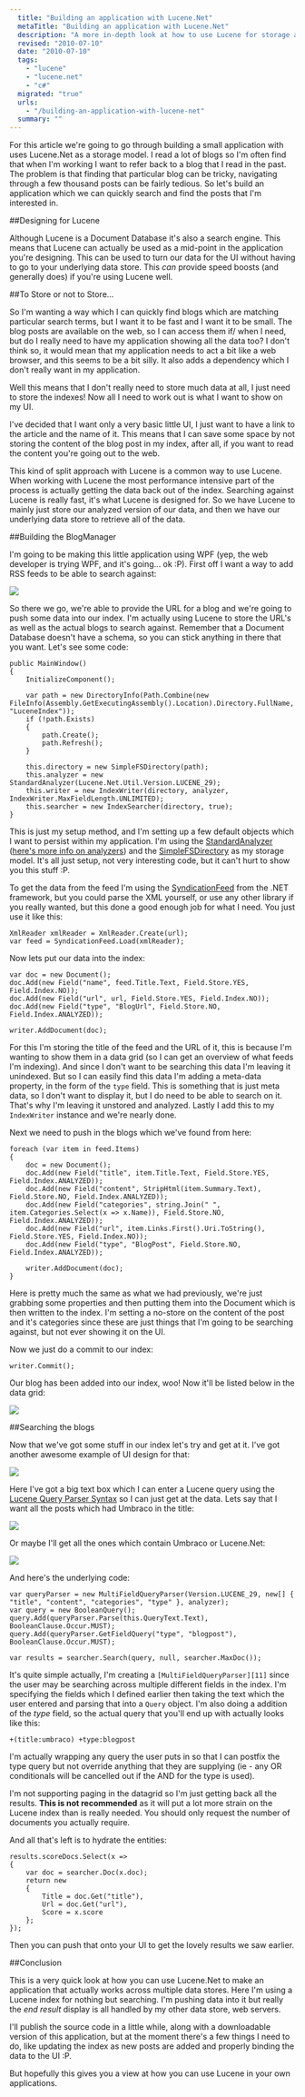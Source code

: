 ```yaml
---
  title: "Building an application with Lucene.Net"
  metaTitle: "Building an application with Lucene.Net"
  description: "A more in-depth look at how to use Lucene for storage and building a simple application"
  revised: "2010-07-10"
  date: "2010-07-10"
  tags: 
    - "lucene"
    - "lucene.net"
    - "c#"
  migrated: "true"
  urls: 
    - "/building-an-application-with-lucene-net"
  summary: ""
---
```

For this article we're going to go through building a small application with uses Lucene.Net as a storage model. I read a lot of blogs so I'm often find that when I'm working I want to refer back to a blog that I read in the past. The problem is that finding that particular blog can be tricky, navigating through a few thousand posts can be fairly tedious. So let's build an application which we can quickly search and find the posts that I'm interested in.

##Designing for Lucene

Although Lucene is a Document Database it's also a search engine. This means that Lucene can actually be used as a mid-point in the application you're designing. This can be used to turn our data for the UI without having to go to your underlying data store. This *can* provide speed boosts (and generally does) if you're using Lucene well.

##To Store or not to Store...

So I'm wanting a way which I can quickly find blogs which are matching particular search terms, but I want it to be fast and I want it to be small. The blog posts are available on the web, so I can access them if/ when I need, but do I really need to have my application showing all the data too? I don't think so, it would mean that my application needs to act a bit like a web browser, and this seems to be a bit silly. It also adds a dependency which I don't really want in my application.

Well this means that I don't really need to store much data at all, I just need to store the indexes! Now all I need to work out is what I want to show on my UI.

I've decided that I want only a very basic little UI, I just want to have a link to the article and the name of it. This means that I can save some space by not storing the content of the blog post in my index, after all, if you want to read the content you're going out to the web.

This kind of split approach with Lucene is a common way to use Lucene. When working with Lucene the most performance intensive part of the process is actually getting the data back out of the index. Searching against Lucene is really fast, it's what Lucene is designed for. So we have Lucene to mainly just store our analyzed version of our data, and then we have our underlying data store to retrieve all of the data.

##Building the BlogManager

I'm going to be making this little application using WPF (yep, the web developer is trying WPF, and it's going... ok :P). First off I want a way to add RSS feeds to be able to search against:

![][1]

So there we go, we're able to provide the URL for a blog and we're going to push some data into our index. I'm actually using Lucene to store the URL's as well as the actual blogs to search against. Remember that a Document Database doesn't have a schema, so you can stick anything in there that you want. Let's see some code:

	public MainWindow()
	{
		InitializeComponent();

		var path = new DirectoryInfo(Path.Combine(new FileInfo(Assembly.GetExecutingAssembly().Location).Directory.FullName, "LuceneIndex"));
		if (!path.Exists)
		{
			path.Create();
			path.Refresh();
		}

		this.directory = new SimpleFSDirectory(path);
		this.analyzer = new StandardAnalyzer(Lucene.Net.Util.Version.LUCENE_29);
		this.writer = new IndexWriter(directory, analyzer, IndexWriter.MaxFieldLength.UNLIMITED);
		this.searcher = new IndexSearcher(directory, true);
	}

This is just my setup method, and I'm setting up a few default objects which I want to persist within my application. I'm using the [StandardAnalyzer][2] ([here's more info on analyzers][3]) and the [SimpleFSDirectory][4] as my storage model. It's all just setup, not very interesting code, but it can't hurt to show you this stuff :P.

To get the data from the feed I'm using the [SyndicationFeed][5] from the .NET framework, but you could parse the XML yourself, or use any other library if you really wanted, but this done a good enough job for what I need. You just use it like this:

	XmlReader xmlReader = XmlReader.Create(url);
	var feed = SyndicationFeed.Load(xmlReader);

Now lets put our data into the index:

	var doc = new Document();
	doc.Add(new Field("name", feed.Title.Text, Field.Store.YES, Field.Index.NO));
	doc.Add(new Field("url", url, Field.Store.YES, Field.Index.NO));
	doc.Add(new Field("type", "BlogUrl", Field.Store.NO, Field.Index.ANALYZED));

	writer.AddDocument(doc);

For this I'm storing the title of the feed and the URL of it, this is because I'm wanting to show them in a data grid (so I can get an overview of what feeds I'm indexing). And since I don't want to be searching this data I'm leaving it unindexed. But so I can easily find this data I'm adding a meta-data property, in the form of the `type` field. This is something that is just meta data, so I don't want to display it, but I do need to be able to search on it. That's why I'm leaving it unstored and analyzed. Lastly I add this to my `IndexWriter` instance and we're nearly done.

Next we need to push in the blogs which we've found from here:

	foreach (var item in feed.Items)
	{
		doc = new Document();
		doc.Add(new Field("title", item.Title.Text, Field.Store.YES, Field.Index.ANALYZED));
		doc.Add(new Field("content", StripHtml(item.Summary.Text), Field.Store.NO, Field.Index.ANALYZED));
		doc.Add(new Field("categories", string.Join(" ", item.Categories.Select(x => x.Name)), Field.Store.NO, Field.Index.ANALYZED));
		doc.Add(new Field("url", item.Links.First().Uri.ToString(), Field.Store.YES, Field.Index.NO));
		doc.Add(new Field("type", "BlogPost", Field.Store.NO, Field.Index.ANALYZED));

		writer.AddDocument(doc);
	}

Here is pretty much the same as what we had previously, we're just grabbing some properties and then putting them into the Document which is then written to the index. I'm setting a no-store on the content of the post and it's categories since these are just things that I'm going to be searching against, but not ever showing it on the UI.

Now we just do a commit to our index:

	writer.Commit();

Our blog has been added into our index, woo! Now it'll be listed below in the data grid:

![][6]

##Searching the blogs

Now that we've got some stuff in our index let's try and get at it. I've got another awesome example of UI design for that:

![][7]

Here I've got a big text box which I can enter a Lucene query using the [Lucene Query Parser Syntax][8] so I can just get at the data. Lets say that I want all the posts which had Umbraco in the title:

![][9]

Or maybe I'll get all the ones which contain Umbraco or Lucene.Net:

![][10]

And here's the underlying code:

	var queryParser = new MultiFieldQueryParser(Version.LUCENE_29, new[] { "title", "content", "categories", "type" }, analyzer);
	var query = new BooleanQuery();
	query.Add(queryParser.Parse(this.QueryText.Text), BooleanClause.Occur.MUST);
	query.Add(queryParser.GetFieldQuery("type", "blogpost"), BooleanClause.Occur.MUST);

	var results = searcher.Search(query, null, searcher.MaxDoc());

It's quite simple actually, I'm creating a `[MultiFieldQueryParser][11]` since the user may be searching across multiple different fields in the index. I'm specifying the fields which I defined earlier then taking the text which the user entered and parsing that into a `Query` object. I'm also doing a addition of the *type* field, so the actual query that you'll end up with actually looks like this:

    +(title:umbraco) +type:blogpost

I'm actually wrapping any query the user puts in so that I can postfix the type query but not override anything that they are supplying (ie - any OR conditionals will be cancelled out if the AND for the type is used).

I'm not supporting paging in the datagrid so I'm just getting back all the results. **This is not recommended** as it will put a lot more strain on the Lucene index than is really needed. You should only request the number of documents you actually require.

And all that's left is to hydrate the entities:

	results.scoreDocs.Select(x =>
	{
		var doc = searcher.Doc(x.doc);
		return new
		{
			Title = doc.Get("title"),
			Url = doc.Get("url"),
			Score = x.score
		};
	});

Then you can push that onto your UI to get the lovely results we saw earlier.

##Conclusion

This is a very quick look at how you can use Lucene.Net to make an application that actually works across multiple data stores. Here I'm using a Lucene index for nothing but searching. I'm pushing data into it but really the *end result* display is all handled by my other data store, web servers.

I'll publish the source code in a little while, along with a downloadable version of this application, but at the moment there's a few things I need to do, like updating the index as new posts are added and properly binding the data to the UI :P.

But hopefully this gives you a view at how you can use Lucene in your own applications.


  [1]: /get/csharp/BlogManager/blogmanager001.PNG
  [2]: http://lucene.apache.org/java/2_9_2/api/all/org/apache/lucene/analysis/standard/StandardAnalyzer.html
  [3]: /lucene-analyzer
  [4]: http://lucene.apache.org/java/2_9_2/api/all/index.html?org/apache/lucene/store/SimpleFSDirectory.html
  [5]: http://msdn.microsoft.com/en-us/library/system.servicemodel.syndication.syndicationfeed.aspx
  [6]: /get/csharp/BlogManager/blogmanager002.PNG
  [7]: /get/csharp/BlogManager/blogmanager003.PNG
  [8]: http://lucene.apache.org/java/2_3_2/queryparsersyntax.html
  [9]: /get/csharp/BlogManager/blogmanager004.PNG
  [10]: /get/csharp/BlogManager/blogmanager005.PNG
  [11]: http://lucene.apache.org/java/2_9_2/api/all/org/apache/lucene/queryParser/MultiFieldQueryParser.html